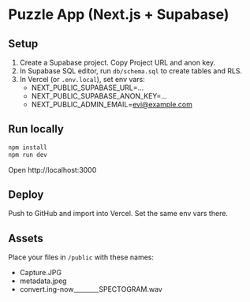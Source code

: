 # Puzzle App (Next.js + Supabase)

## Setup
1. Create a Supabase project. Copy Project URL and anon key.
2. In Supabase SQL editor, run `db/schema.sql` to create tables and RLS.
3. In Vercel (or `.env.local`), set env vars:
   - NEXT_PUBLIC_SUPABASE_URL=... 
   - NEXT_PUBLIC_SUPABASE_ANON_KEY=...
   - NEXT_PUBLIC_ADMIN_EMAIL=evi@example.com

## Run locally
```bash
npm install
npm run dev
```
Open http://localhost:3000

## Deploy
Push to GitHub and import into Vercel. Set the same env vars there.

## Assets
Place your files in `/public` with these names:
- Capture.JPG
- metadata.jpeg
- convert.ing-now________SPECTOGRAM.wav
